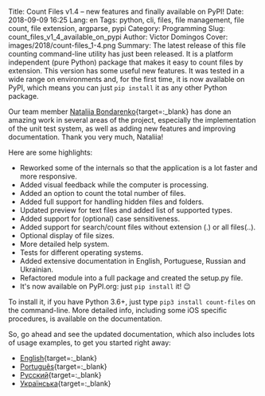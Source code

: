 Title: Count Files v1.4 – new features and finally available on PyPI!
Date: 2018-09-09 16:25
Lang: en
Tags: python, cli, files, file management, file count, file extension, argparse, pypi
Category: Programming
Slug: count_files_v1_4_available_on_pypi
Author: Victor Domingos
Cover: images/2018/count-files_1-4.png
Summary: The latest release of this file counting command-line utility has just been released. It is a platform independent (pure Python) package that makes it easy to count files by extension. This version has some useful new features. It was tested in a wide range on environments and, for the first time, it is now available on PyPI, which means you can just `pip install` it as any other Python package.


Our team member [Nataliia Bondarenko](https://github.com/NataliaBondarenko){target=:_blank} has done an amazing work in several areas of the project, especially the implementation of the unit test system, as well as adding new features and improving documentation. Thank you very much, Nataliia!

Here are some highlights:

 * Reworked some of the internals so that the application is a lot faster and more responsive.
 * Added visual feedback while the computer is processing.
 * Added an option to count the total number of files.
 * Added full support for handling hidden files and folders.
 * Updated preview for text files and added list of supported types.
 * Added support for (optional) case sensitiveness.
 * Added support for search/count files without extension (.) or all files(..).
 * Optional display of file sizes.
 * More detailed help system.
 * Tests for different operating systems.
 * Added extensive documentation in English, Portuguese, Russian and Ukrainian.
 * Refactored module into a full package and created the setup.py file.
 * It's now available on PyPI.org: just `pip install` it! 😉


To install it, if you have Python 3.6+, just type `pip3 install count-files` on the command-line. More detailed info, including some iOS specific procedures, is available on the documentation.

So, go ahead and see the updated documentation, which also includes lots of usage examples, to get you started right away:

- [English](https://countfiles.readthedocs.io/en/latest/){target=:_blank}
- [Portugu&ecirc;s](https://github.com/victordomingos/Count-files/blob/master/docs/Documentation_PT.md){target=:_blank}
- [&#x420;&#x443;&#x441;&#x441;&#x43A;&#x438;&#x439;](https://github.com/victordomingos/Count-files/tree/master/docs/documentation_ru/README.md){target=:_blank}
- [&#x423;&#x43A;&#x440;&#x430;&#x457;&#x43D;&#x441;&#x44C;&#x43A;&#x430;](https://github.com/victordomingos/Count-files/blob/master/docs/README_UA.md){target=:_blank}


